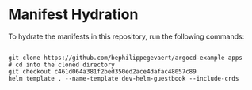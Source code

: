 
# Manifest Hydration

To hydrate the manifests in this repository, run the following commands:

```shell

git clone https://github.com/bephilippegevaert/argocd-example-apps
# cd into the cloned directory
git checkout c461d064a381f2bed350ed2ace4dafac48057c89
helm template . --name-template dev-helm-guestbook --include-crds
```